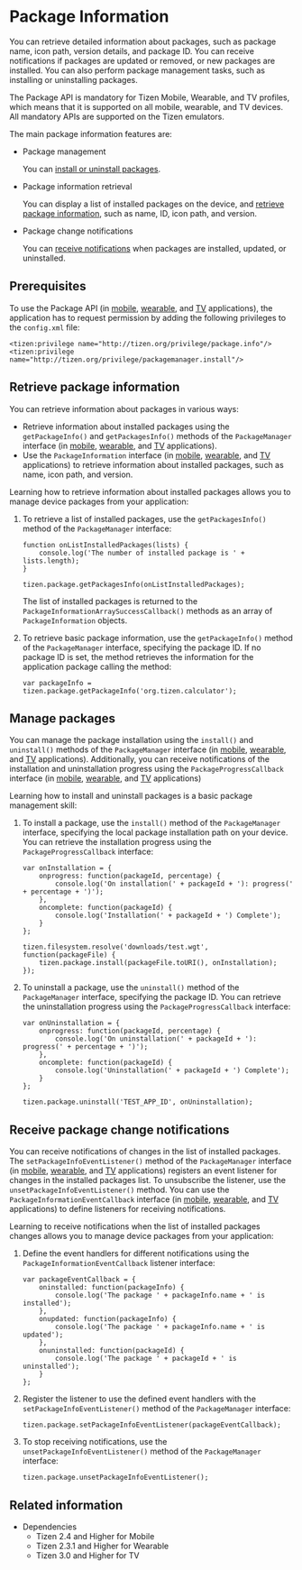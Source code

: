 # Package Information

You can retrieve detailed information about packages, such as package name, icon path, version details, and package ID. You can receive notifications if packages are updated or removed, or new packages are installed. You can also perform package management tasks, such as installing or uninstalling packages.

The Package API is mandatory for Tizen Mobile, Wearable, and TV profiles, which means that it is supported on all mobile, wearable, and TV devices. All mandatory APIs are supported on the Tizen emulators.

The main package information features are:

- Package management   

  You can [install or uninstall packages](#manage).

- Package information retrieval   

  You can display a list of installed packages on the device, and [retrieve package information](#retrieve), such as name, ID, icon path, and version.

- Package change notifications   

  You can [receive notifications](#receive) when packages are installed, updated, or uninstalled.

## Prerequisites

To use the Package API (in [mobile](../../api/latest/device_api/mobile/tizen/package.html), [wearable](../../api/latest/device_api/wearable/tizen/package.html), and [TV](../../api/latest/device_api/tv/tizen/package.html) applications), the application has to request permission by adding the following privileges to the `config.xml` file:

```
<tizen:privilege name="http://tizen.org/privilege/package.info"/>
<tizen:privilege name="http://tizen.org/privilege/packagemanager.install"/>
```

<a name="retrieve"></a>
## Retrieve package information

You can retrieve information about packages in various ways:

- Retrieve information about installed packages using the `getPackageInfo()` and `getPackagesInfo()` methods of the `PackageManager` interface (in [mobile](../../api/latest/device_api/mobile/tizen/package.html#PackageManager), [wearable](../../api/latest/device_api/wearable/tizen/package.html#PackageManager), and [TV](../../api/latest/device_api/tv/tizen/package.html#PackageManager) applications).
- Use the `PackageInformation` interface (in [mobile](../../api/latest/device_api/mobile/tizen/package.html#PackageInformation), [wearable](../../api/latest/device_api/wearable/tizen/package.html#PackageInformation), and [TV](../../api/latest/device_api/tv/tizen/package.html#PackageInformation) applications) to retrieve information about installed packages, such as name, icon path, and version.

Learning how to retrieve information about installed packages allows you to manage device packages from your application:

1. To retrieve a list of installed packages, use the `getPackagesInfo()` method of the `PackageManager` interface:

   ```
   function onListInstalledPackages(lists) {
       console.log('The number of installed package is ' + lists.length);
   }

   tizen.package.getPackagesInfo(onListInstalledPackages);
   ```

   The list of installed packages is returned to the `PackageInformationArraySuccessCallback()` methods as an array of `PackageInformation` objects.

2. To retrieve basic package information, use the `getPackageInfo()` method of the `PackageManager` interface, specifying the package ID. If no package ID is set, the method retrieves the information for the application package calling the method:

   ```
   var packageInfo = tizen.package.getPackageInfo('org.tizen.calculator');
   ```

<a name="manage"></a>
## Manage packages

You can manage the package installation using the `install()` and `uninstall()` methods of the `PackageManager` interface (in [mobile](../../api/latest/device_api/mobile/tizen/package.html#PackageManager), [wearable](../../api/latest/device_api/wearable/tizen/package.html#PackageManager), and [TV](../../api/latest/device_api/tv/tizen/package.html#PackageManager) applications). Additionally, you can receive notifications of the installation and uninstallation progress using the `PackageProgressCallback` interface (in [mobile](../../api/latest/device_api/mobile/tizen/package.html#PackageProgressCallback), [wearable](../../api/latest/device_api/wearable/tizen/package.html#PackageProgressCallback), and [TV](../../api/latest/device_api/tv/tizen/package.html#PackageProgressCallback) applications)

Learning how to install and uninstall packages is a basic package management skill:

1. To install a package, use the `install()` method of the `PackageManager` interface, specifying the local package installation path on your device. You can retrieve the installation progress using the `PackageProgressCallback` interface:

   ```
   var onInstallation = {
       onprogress: function(packageId, percentage) {
           console.log('On installation(' + packageId + '): progress(' + percentage + ')');
       },
       oncomplete: function(packageId) {
           console.log('Installation(' + packageId + ') Complete');
       }
   };

   tizen.filesystem.resolve('downloads/test.wgt', function(packageFile) {
       tizen.package.install(packageFile.toURI(), onInstallation);
   });
   ```

2. To uninstall a package, use the `uninstall()` method of the `PackageManager` interface, specifying the package ID. You can retrieve the uninstallation progress using the `PackageProgressCallback` interface:

   ```
   var onUninstallation = {
       onprogress: function(packageId, percentage) {
           console.log('On uninstallation(' + packageId + '): progress(' + percentage + ')');
       },
       oncomplete: function(packageId) {
           console.log('Uninstallation(' + packageId + ') Complete');
       }
   };

   tizen.package.uninstall('TEST_APP_ID', onUninstallation);
   ```

<a name="receive"></a>
## Receive package change notifications

You can receive notifications of changes in the list of installed packages. The `setPackageInfoEventListener()` method of the `PackageManager` interface (in [mobile](../../api/latest/device_api/mobile/tizen/package.html#PackageManager), [wearable](../../api/latest/device_api/wearable/tizen/package.html#PackageManager), and [TV](../../api/latest/device_api/tv/tizen/package.html#PackageManager) applications) registers an event listener for changes in the installed packages list. To unsubscribe the listener, use the `unsetPackageInfoEventListener()` method. You can use the `PackageInformationEventCallback` interface (in [mobile](../../api/latest/device_api/mobile/tizen/package.html#PackageInformationEventCallback), [wearable](../../api/latest/device_api/wearable/tizen/package.html#PackageInformationEventCallback), and [TV](../../api/latest/device_api/tv/tizen/package.html#PackageInformationEventCallback) applications) to define listeners for receiving notifications.

Learning to receive notifications when the list of installed packages changes allows you to manage device packages from your application:

1. Define the event handlers for different notifications using the `PackageInformationEventCallback` listener interface:

   ```
   var packageEventCallback = {
       oninstalled: function(packageInfo) {
           console.log('The package ' + packageInfo.name + ' is installed');
       },
       onupdated: function(packageInfo) {
           console.log('The package ' + packageInfo.name + ' is updated');
       },
       onuninstalled: function(packageId) {
           console.log('The package ' + packageId + ' is uninstalled');
       }
   };
   ```

2. Register the listener to use the defined event handlers with the `setPackageInfoEventListener()` method of the `PackageManager` interface:

   ```
   tizen.package.setPackageInfoEventListener(packageEventCallback);
   ```

3. To stop receiving notifications, use the `unsetPackageInfoEventListener()` method of the `PackageManager` interface:

   ```
   tizen.package.unsetPackageInfoEventListener();
   ```


## Related information
* Dependencies   
   - Tizen 2.4 and Higher for Mobile
   - Tizen 2.3.1 and Higher for Wearable
   - Tizen 3.0 and Higher for TV
